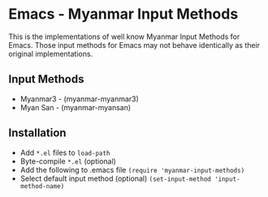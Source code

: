 # Emacs - Myanmar Input Methods
This is the implementations of well know Myanmar Input Methods for Emacs. Those input methods for Emacs may not behave identically as their original implementations.

## Input Methods
* Myanmar3 - (myanmar-myanmar3)
* Myan San - (myanmar-myansan)

## Installation
* Add `*.el` files to `load-path`
* Byte-compile `*.el` (optional)
* Add the following to .emacs file `(require 'myanmar-input-methods)`
* Select default input method (optional) `(set-input-method 'input-method-name)`